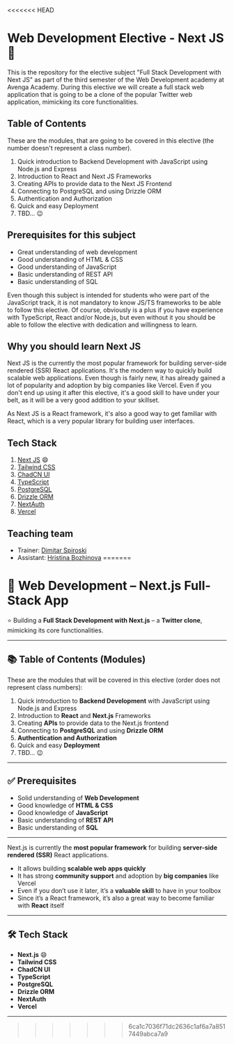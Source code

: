 <<<<<<< HEAD
# Web Development Elective - Next JS :rocket:

This is the repository for the elective subject "Full Stack Development with Next JS" as part of the third semester of the Web Development academy at Avenga Academy. During this elective we will create a full stack web application that is going to be a clone of the popular Twitter web application, mimicking its core functionalities.

## Table of Contents

These are the modules, that are going to be covered in this elective (the number doesn't represent a class number).

1. Quick introduction to Backend Development with JavaScript using Node.js and Express
2. Introduction to React and Next JS Frameworks
3. Creating APIs to provide data to the Next JS Frontend
4. Connecting to PostgreSQL and using Drizzle ORM
5. Authentication and Authorization
6. Quick and easy Deployment
7. TBD... :wink:

## Prerequisites for this subject

- Great understanding of web development
- Good understanding of HTML & CSS
- Good understanding of JavaScript
- Basic understanding of REST API
- Basic understanding of SQL

Even though this subject is intended for students who were part of the JavaScript track, it is not mandatory to know JS/TS frameworks to be able to follow this elective. Of course, obviously is a plus if you have experience with TypeScript, React and/or Node.js, but even without it you should be able to follow the elective with dedication and willingness to learn.

## Why you should learn Next JS

Next JS is the currently the most popular framework for building server-side rendered (SSR) React applications. It's the modern way to quickly build scalable web applications. Even though is fairly new, it has already gained a lot of popularity and adoption by big companies like Vercel. Even if you don't end up using it after this elective, it's a good skill to have under your belt, as it will be a very good addition to your skillset.

As Next JS is a React framework, it's also a good way to get familiar with React, which is a very popular library for building user interfaces.

## Tech Stack

1. [Next JS](https://nextui.org/) :smile:
2. [Tailwind CSS](https://tailwindcss.com/)
3. [ChadCN UI](https://ui.chad.sh/)
4. [TypeScript](https://www.typescriptlang.org/)
5. [PostgreSQL](https://www.postgresql.org/)
6. [Drizzle ORM](https://drizzle.dev/)
7. [NextAuth](https://next-auth.js.org/)
8. [Vercel](https://vercel.com/)

## Teaching team

- Trainer: [Dimitar Spiroski](mailto:dimitarspiroski997@gmail.com)
- Assistant: [Hristina Bozhinova](mailto:hristina.bozhinova93@gmail.com)
=======
# 🚀 Web Development – Next.js Full-Stack App

⭐ Building a **Full Stack Development with Next.js** – a **Twitter clone**, mimicking its core functionalities.

---

## 📚 Table of Contents (Modules)

These are the modules that will be covered in this elective (order does not represent class numbers):

1. Quick introduction to **Backend Development** with JavaScript using Node.js and Express  
2. Introduction to **React** and **Next.js** Frameworks  
3. Creating **APIs** to provide data to the Next.js frontend  
4. Connecting to **PostgreSQL** and using **Drizzle ORM**  
5. **Authentication and Authorization**  
6. Quick and easy **Deployment**  
7. TBD... 😉  

---

## ✅ Prerequisites

- Solid understanding of **Web Development**  
- Good knowledge of **HTML & CSS**  
- Good knowledge of **JavaScript**  
- Basic understanding of **REST API**  
- Basic understanding of **SQL**  

---

Next.js is currently the **most popular framework** for building **server-side rendered (SSR)** React applications.  

- It allows building **scalable web apps quickly**  
- It has strong **community support** and adoption by **big companies** like Vercel  
- Even if you don’t use it later, it’s a **valuable skill** to have in your toolbox  
- Since it’s a React framework, it’s also a great way to become familiar with **React** itself  

---

## 🛠️ Tech Stack

- **Next.js** 😄  
- **Tailwind CSS**  
- **ChadCN UI**  
- **TypeScript**  
- **PostgreSQL**  
- **Drizzle ORM**  
- **NextAuth**  
- **Vercel**  

---






>>>>>>> 6ca1c7036f71dc2636c1af6a7a8517449abca7a9
